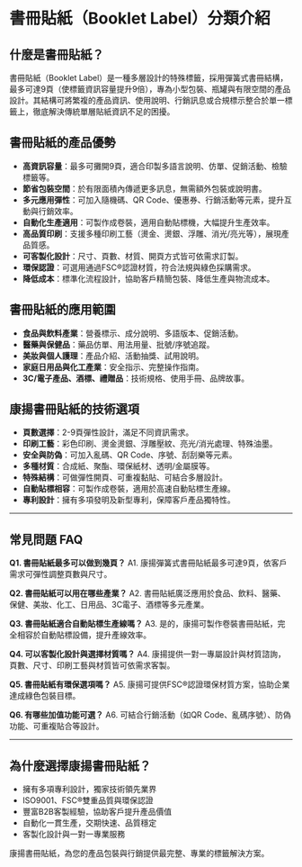 # 書冊貼紙（Booklet Label）分類介紹

## 什麼是書冊貼紙？

書冊貼紙（Booklet Label）是一種多層設計的特殊標籤，採用彈簧式書冊結構，最多可達9頁（使標籤資訊容量提升9倍），專為小型包裝、瓶罐與有限空間的產品設計。其結構可將繁複的產品資訊、使用說明、行銷訊息或合規標示整合於單一標籤上，徹底解決傳統單層貼紙資訊不足的困擾。

## 書冊貼紙的產品優勢

- **高資訊容量**：最多可攤開9頁，適合印製多語言說明、仿單、促銷活動、檢驗標籤等。
- **節省包裝空間**：於有限面積內傳遞更多訊息，無需額外包裝或說明書。
- **多元應用彈性**：可加入隨機碼、QR Code、優惠券、行銷活動等元素，提升互動與行銷效率。
- **自動化生產適用**：可製作成卷裝，適用自動貼標機，大幅提升生產效率。
- **高品質印刷**：支援多種印刷工藝（燙金、燙銀、浮雕、消光/亮光等），展現產品質感。
- **可客製化設計**：尺寸、頁數、材質、開頁方式皆可依需求訂製。
- **環保認證**：可選用通過FSC®認證材質，符合法規與綠色採購需求。
- **降低成本**：標準化流程設計，協助客戶精簡包裝、降低生產與物流成本。

## 書冊貼紙的應用範圍

- **食品與飲料產業**：營養標示、成分說明、多語版本、促銷活動。
- **醫藥與保健品**：藥品仿單、用法用量、批號/序號追蹤。
- **美妝與個人護理**：產品介紹、活動抽獎、試用說明。
- **家庭日用品與化工產業**：安全指示、完整操作指南。
- **3C/電子產品、酒標、禮贈品**：技術規格、使用手冊、品牌故事。

## 康揚書冊貼紙的技術選項

- **頁數選擇**：2-9頁彈性設計，滿足不同資訊需求。
- **印刷工藝**：彩色印刷、燙金燙銀、浮雕壓紋、亮光/消光處理、特殊油墨。
- **安全與防偽**：可加入亂碼、QR Code、序號、刮刮樂等元素。
- **多種材質**：合成紙、聚酯、環保紙材、透明/金屬膜等。
- **特殊結構**：可做彈性開頁、可重複黏貼、可結合多層設計。
- **自動貼標相容**：可製作成卷裝，適用於高速自動貼標生產線。
- **專利設計**：擁有多項發明及新型專利，保障客戶產品獨特性。

---

## 常見問題 FAQ

**Q1. 書冊貼紙最多可以做到幾頁？**
A1. 康揚彈簧式書冊貼紙最多可達9頁，依客戶需求可彈性調整頁數與尺寸。

**Q2. 書冊貼紙可以用在哪些產業？**
A2. 書冊貼紙廣泛應用於食品、飲料、醫藥、保健、美妝、化工、日用品、3C電子、酒標等多元產業。

**Q3. 書冊貼紙適合自動貼標生產線嗎？**
A3. 是的，康揚可製作卷裝書冊貼紙，完全相容於自動貼標設備，提升產線效率。

**Q4. 可以客製化設計與選擇材質嗎？**
A4. 康揚提供一對一專屬設計與材質諮詢，頁數、尺寸、印刷工藝與材質皆可依需求客製。

**Q5. 書冊貼紙有環保選項嗎？**
A5. 康揚可提供FSC®認證環保材質方案，協助企業達成綠色包裝目標。

**Q6. 有哪些加值功能可選？**
A6. 可結合行銷活動（如QR Code、亂碼序號）、防偽功能、可重複貼合等設計。

---

## 為什麼選擇康揚書冊貼紙？

- 擁有多項專利設計，獨家技術領先業界
- ISO9001、FSC®雙重品質與環保認證
- 豐富B2B客製經驗，協助客戶提升產品價值
- 自動化一貫生產，交期快速、品質穩定
- 客製化設計與一對一專業服務

康揚書冊貼紙，為您的產品包裝與行銷提供最完整、專業的標籤解決方案。